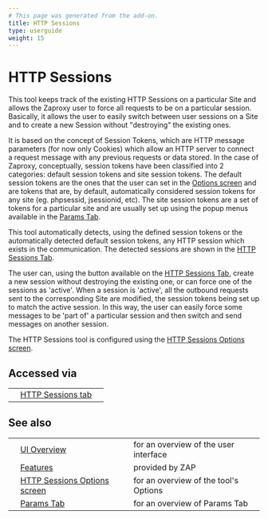 ```yaml
---
# This page was generated from the add-on.
title: HTTP Sessions
type: userguide
weight: 15
---
```


# HTTP Sessions

This tool keeps track of the existing HTTP Sessions on a
particular Site and allows the Zaproxy user to force all requests to
be on a particular session. Basically, it allows the user to easily
switch between user sessions on a Site and to create a new Session
without "destroying" the existing ones.

It is based on the concept of Session Tokens, which are HTTP message
parameters (for now only Cookies) which allow an HTTP server to
connect a request message with any previous requests or data stored.
In the case of Zaproxy, conceptually, session tokens have been
classified into 2 categories: default session tokens and site session
tokens. The default session tokens are the ones that the user can set
in the [Options
screen](/docs/desktop/ui/dialogs/options/httpsessions/) and are tokens that are, by default, automatically considered
session tokens for any site (eg. phpsessid, jsessionid, etc). The site
session tokens are a set of tokens for a particular site and are
usually set up using the popup menus available in the [Params Tab](/docs/desktop/ui/tabs/params/).

This tool automatically detects, using the defined session tokens or
the automatically detected default session tokens, any HTTP session
which exists in the communication. The detected sessions are shown in
the [HTTP Sessions Tab](/docs/desktop/ui/tabs/httpsessions/).

The user can, using the button available on the [HTTP Sessions Tab](/docs/desktop/ui/tabs/httpsessions/), create
a new session without destroying the existing one, or can force one of
the sessions as 'active'. When a session is 'active', all the outbound
requests sent to the corresponding Site are modified, the session
tokens being set up to match the active session. In this way, the user
can easily force some messages to be 'part of' a particular session
and then switch and send messages on another session.

The HTTP Sessions tool is configured using the [HTTP Sessions
Options screen](/docs/desktop/ui/dialogs/options/httpsessions/).

## Accessed via

|   |                                                          |   |
|---|----------------------------------------------------------|---|
|   | [HTTP Sessions tab](/docs/desktop/ui/tabs/httpsessions/) |   |

## See also

|   |                                                                                |                                       |
|---|--------------------------------------------------------------------------------|---------------------------------------|
|   | [UI Overview](/docs/desktop/ui/)                                               | for an overview of the user interface |
|   | [Features](/docs/desktop/start/features/)                                      | provided by ZAP                       |
|   | [HTTP Sessions Options screen](/docs/desktop/ui/dialogs/options/httpsessions/) | for an overview of the tool's Options |
|   | [Params Tab](/docs/desktop/ui/tabs/params/)                                    | for an overview of Params Tab         |
